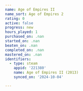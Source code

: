 ```yaml
---
name: Age of Empires II
name_sort: Age of Empires 2
rating: 0
active: false
progress: new
hours_played: 1
purchased_on: .nan
started_on: .nan
beaten_on: .nan
completed_on: .nan
mastered_on: .nan
identifiers:
  - type: steam
    appid: '221380'
    name: Age of Empires II (2013)
    synced_on: '2024-10-04'

---
```


